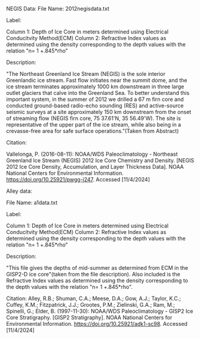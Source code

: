 NEGIS Data:
File Name: 2012negisdata.txt

Label: 



Column 1: Depth of Ice Core in meters determined using Electrical Conducitvity Method(ECM)
Column 2: Refractive Index values as determined using the density corresponding to the depth values with the relation "n= 1 +.845*rho"


Description:

"The Northeast Greenland Ice Stream (NEGIS) is the sole interior Greenlandic ice stream. Fast flow initiates near the summit dome, and the ice stream terminates approximately 1000 km downstream in three large outlet glaciers that calve into the Greenland Sea. To better understand this important system, in the summer of 2012 we drilled a 67 m firn core and conducted ground-based radio-echo sounding (RES) and active-source seismic surveys at a site approximately 150 km downstream from the onset of streaming flow (NEGIS firn core, 75 37.61'N, 35 56.49'W). The site is representative of the upper part of the ice stream, while also being in a crevasse-free area for safe surface operations."(Taken from Abstract)

Citation:

Vallelonga, P. (2016-08-11): NOAA/WDS Paleoclimatology - Northeast Greenland Ice Stream (NEGIS) 2012 Ice Core Chemistry and Density. [NEGIS 2012 Ice Core Density, Accumulation, and Layer Thickness Data]. NOAA National Centers for Environmental Information. https://doi.org/10.25921/pwgg-j247. Accessed [11/4/2024]







Alley data:


File Name: a1data.txt

Label: 

Column 1: Depth of Ice Core in meters determined using Electrical Conducitvity Method(ECM)
Column 2: Refractive Index values as determined using the density corresponding to the depth values with the relation "n= 1 +.845*rho"

Description:

"This file gives the depths of mid-summer as determined from ECM in the GISP2-D ice core"(taken from the file description). Also included is the Refractive Index values as determined using the density corresponding to the depth values with the relation "n= 1 +.845*rho".

Citation:
Alley, R.B.; Shuman, C.A.; Meese, D.A.; Gow, A.J.; Taylor, K.C.; Cuffey, K.M.; Fitzpatrick, J.J.; Grootes, P.M.; Zielinski, G.A.; Ram, M.; Spinelli, G.; Elder, B. (1997-11-30): NOAA/WDS Paleoclimatology - GISP2 Ice Core Stratigraphy. [GISP2 Stratigraphy]. NOAA National Centers for Environmental Information. https://doi.org/10.25921/adk1-sc98. Accessed [11/4/2024]

